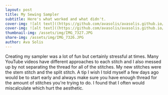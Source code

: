 ```yaml
---
layout: post
title: My Sewing Sampler
subtitle: Here's what worked and what didn't. 
cover-img: ![alt text]((https://github.com/avasolis/avasolis.github.io/blob/master/assets/img/IMG_7326.JPG))
cover-img: ![alt text]((https://github.com/avasolis/avasolis.github.io/blob/master/assets/img/IMG_7327.JPG))
thumbnail-img: /assets/img/IMG_7327.JPG
share-img: /assets/img/IMG_7326.JPG
author: Ava Solis
---
```

Creating my sampler was a lot of fun but certainly stressful at times. Many YouTube videos have different approaches to each stitch and I also messed up by not separating the thread for all of the stitches. My new stitches were the stem stitch and the split stitch. A tip I wish I told myself a few days ago would be to start early and always make sure you have enough thread for the amount of stitches you're trying to do. I found that I often would miscalculate which hurt the aesthetic. 
